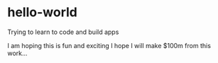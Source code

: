 # hello-world
Trying to learn to code and build apps

I am hoping this is fun and exciting
I hope I will make $100m from this work...
